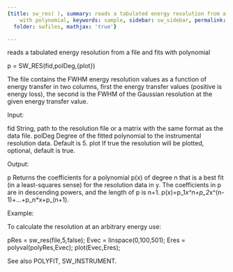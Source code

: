 ```yaml
---
{title: sw_res( ), summary: reads a tabulated energy resolution from a file and fits
    with polynomial, keywords: sample, sidebar: sw_sidebar, permalink: swfiles_sw_res.html,
  folder: swfiles, mathjax: 'true'}

---
```

reads a tabulated energy resolution from a file and fits with polynomial
 
p = SW_RES(fid,polDeg,{plot})
 
The file contains the FWHM energy resolution values as a function of
energy transfer in two columns, first the energy transfer values
(positive is energy loss), the second is the FWHM of the Gaussian
resolution at the given energy transfer value.
 
Input:
 
fid           String, path to the resolution file or a matrix with the
              same format as the data file.
polDeg        Degree of the fitted polynomial to the instrumental
              resolution data. Default is 5.
plot          If true the resolution will be plotted, optional, default
              is true.
 
Output:
 
p             Returns the coefficients for a polynomial p(x) of degree n
              that is a best fit (in a least-squares sense) for the resolution data
              in y. The coefficients in p are in descending powers, and
              the length of p is n+1.
              p(x)=p_1*x^n+p_2*x^(n-1)+...+p_n*x+p_(n+1).
 
Example:
 
To calculate the resolution at an arbitrary energy use:
 
pRes = sw_res(file,5,false);
Evec = linspace(0,100,501);
Eres = polyval(polyRes,Evec);
plot(Evec,Eres);
 
 
See also POLYFIT, SW_INSTRUMENT.
 
